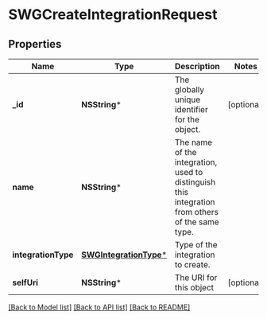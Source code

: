 # SWGCreateIntegrationRequest

## Properties
Name | Type | Description | Notes
------------ | ------------- | ------------- | -------------
**_id** | **NSString*** | The globally unique identifier for the object. | [optional] 
**name** | **NSString*** | The name of the integration, used to distinguish this integration from others of the same type. | 
**integrationType** | [**SWGIntegrationType***](SWGIntegrationType.md) | Type of the integration to create. | 
**selfUri** | **NSString*** | The URI for this object | [optional] 

[[Back to Model list]](../README.md#documentation-for-models) [[Back to API list]](../README.md#documentation-for-api-endpoints) [[Back to README]](../README.md)


